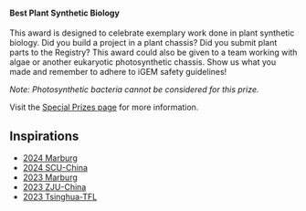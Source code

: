 #### Best Plant Synthetic Biology

This award is designed to celebrate exemplary work done in plant synthetic
biology. Did you build a project in a plant chassis? Did you submit plant parts
to the Registry? This award could also be given to a team working with algae or
another eukaryotic photosynthetic chassis. Show us what you made and remember to
adhere to iGEM safety guidelines!

_Note: Photosynthetic bacteria cannot be considered for this prize._

Visit
the [Special Prizes page](https://competition.igem.org/judging/special-prizes) for
more information.

## Inspirations

- [2024 Marburg](https://2024.igem.wiki/marburg/plant)
- [2024 SCU-China](https://2024.igem.wiki/scu-china/plant)
- [2023 Marburg](https://2023.igem.wiki/marburg/plant)
- [2023 ZJU-China](https://2023.igem.wiki/zju-china/plant)
- [2023 Tsinghua-TFL](https://2023.igem.wiki/tsinghua-tfl/plant)
